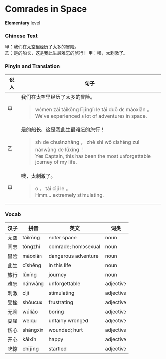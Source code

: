 # Comrades in Space
**Elementary** level
### Chinese Text
甲：我们在太空里经历了太多的冒险。<br />乙：是的船长，这是我此生最难忘的旅行！
甲：噢，太刺激了。

### Pinyin and Translation
|说人|句子|
|----|----|
|甲|我们在太空里经历了太多的冒险。<blockquote>wǒmen zài tàikōng lǐ jīnglì le tài duō de màoxiǎn 。<br />We've experienced a lot of adventures in space.</blockquote>|
|乙|是的船长，这是我此生最难忘的旅行！<blockquote>shì de chuánzhǎng ， zhè shì wǒ cǐshēng zuì nánwàng de lǚxíng ！<br />Yes Captain, this has been the most unforgettable journey of my life.</blockquote>|
|甲|噢，太刺激了。<blockquote>o ， tài cìji le 。<br />Hmm... extremely stimulating.</blockquote>|
### Vocab
|汉子|拼音|英文|词类|
|----|----|----|----|
|太空|tàikōng|outer space|noun|
|同志|tóngzhì|comrade; homosexual|noun|
|冒险|màoxiǎn|dangerous adventure|noun|
|此生|cǐshēng|in this life|noun|
|旅行|lǚxíng|journey|noun|
|难忘|nánwàng|unforgettable|adjective|
|刺激|cìji|stimulating|adjective|
|受挫|shòucuò|frustrating|adjective|
|无聊|wúliáo|boring|adjective|
|委屈|wěiqū|unfairly wronged|adjective|
|伤心|shāngxīn|wounded; hurt|adjective|
|开心|kāixīn|happy|adjective|
|吃惊|chījīng|startled|adjective|